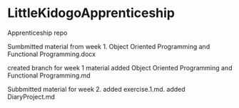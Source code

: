 # LittleKidogoApprenticeship
Apprenticeship repo

Sumbmitted material from week 1.
    Object Oriented Programming and Functional Programming.docx

created branch for week 1 material
    added Object Oriented Programming and Functional Programming.md
    
Subbmitted material for week 2.
    added exercise.1.md.
    added DiaryProject.md
